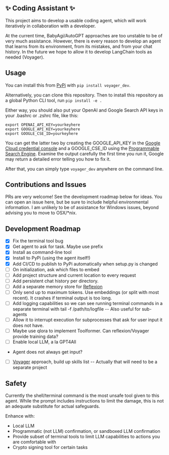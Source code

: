 ## ✨ Coding Assistant ✨


This project aims to develop a usable coding agent, which will work iteratively in collaboration with a developer.

At the current time, BabyAgi/AutoGPT approaches are too unstable to be of very much assistance. However, there is every reason to develop an agent that learns from its environment, from its mistakes, and from your chat history. In the future we hope to allow it to develop LangChain tools as needed (Voyager).

## Usage

You can install this from [PyPi](https://pypi.org/project/voyager-dev/) with `pip install voyager_dev`.

Alternatively, you can clone this repository. Then to install this repository as a global Python CLI tool, run `pip install -e .`

Either way, you should also put your OpenAI and Google Search API keys in your .bashrc or .zshrc file, like this:

```
export OPENAI_API_KEY=yourkeyhere
export GOOGLE_API_KEY=yourkeyhere
export GOOGLE_CSE_ID=yourkeyhere
```

You can get the latter two by creating the GOOGLE_API_KEY in the [Google Cloud credential console](https://console.cloud.google.com/apis/credentials) and a GOOGLE_CSE_ID using the [Programmable Search Engine](https://programmablesearchengine.google.com/controlpanel/create). Examine the output carefully the first time you run it, Google may return a detailed error telling you how to fix it.

After that, you can simply type `voyager_dev` anywhere on the command line.

## Contributions and Issues

PRs are very welcome! See the development roadmap below for ideas. You can open an issue here, but be sure to include helpful environmental information. I am unlikely to be of assistance for Windows issues, beyond advising you to move to OSX/*nix.

## Development Roadmap

- [x] Fix the terminal tool bug
- [x] Get agent to ask for task. Maybe use prefix
- [x] Install as command-line tool
- [x] Install to PyPi (using the agent itself!)
- [x] Add CI/CD to publish to PyPi automatically when setup.py is changed
- [ ] On initialization, ask which files to embed
- [ ] Add project structure and current location to every request
- [ ] Add persistent chat history per directory.
- [ ] Add a separate memory store for [Reflexion](https://github.com/noahshinn024/reflexion)
- [ ] Only send up to maximum tokens. Use embeddings (or split with most recent). It crashes if terminal output is too long.
- [ ] Add logging capabilities so we can see running terminal commands in a separate terminal with tail -f /path/to/logfile
-- Also useful for sub-agents
- [ ] Allow it to interrupt execution for subprocesses that ask for user input it does not have.
- [ ] Maybe use qlora to implement Toolformer. Can reflexion/Voyager provide training data?
- [ ] Enable local LLM, a la GPT4All
- Agent does not always get input?
- [ ] [Voyager](https://github.com/MineDojo/Voyager/tree/main/voyager) approach, build up skills list
-- Actually that will need to be a separate project

## Safety

Currently the shell/terminal command is the most unsafe tool given to this agent. While the prompt includes instructions to limit the damage, this is not an adequate substitute for actual safeguards.

Enhance with:
- Local LLM
- Programmatic (not LLM) confirmation, or sandboxed LLM confirmation
- Provide subset of terminal tools to limit LLM capabilities to actions you are comfortable with
- Crypto signing tool for certain tasks
